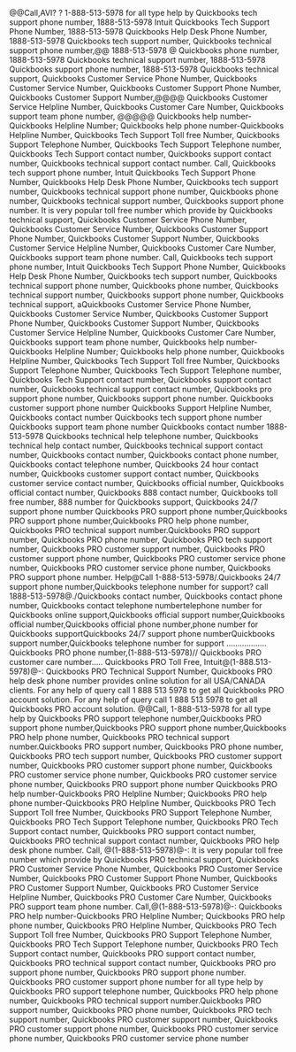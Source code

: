@@Call,AVI? ?  1-888-513-5978 for all type help by Quickbooks  tech support phone number, 1888-513-5978 Intuit Quickbooks  Tech Support Phone Number, 1888-513-5978 Quickbooks  Help Desk Phone Number, 1888-513-5978 Quickbooks  tech support number, Quickbooks  technical support phone number,@@ 1888-513-5978 @ Quickbooks  phone number, 1888-513-5978 Quickbooks  technical support number, 1888-513-5978 Quickbooks  support phone number, 1888-513-5978 Quickbooks  technical support, Quickbooks  Customer Service Phone Number, Quickbooks  Customer Service Number, Quickbooks  Customer Support Phone Number, Quickbooks  Customer Support Number,@@@@ Quickbooks  Customer Service Helpline Number, Quickbooks  Customer Care Number, Quickbooks  support team phone number, @@@@@ Quickbooks  help number-Quickbooks  Helpline Number; Quickbooks  help phone number-Quickbooks  Helpline Number, Quickbooks  Tech Support Toll free Number, Quickbooks  Support Telephone Number, Quickbooks  Tech Support Telephone number, Quickbooks  Tech Support contact number, Quickbooks  support contact number, Quickbooks  technical support contact number. Call, Quickbooks  tech support phone number, Intuit Quickbooks  Tech Support Phone Number, Quickbooks  Help Desk Phone Number, Quickbooks  tech support number, Quickbooks  technical support phone number, Quickbooks  phone number, Quickbooks  technical support number, Quickbooks  support phone number. It is very popular toll free number which provide by Quickbooks  technical support, Quickbooks  Customer Service Phone Number, Quickbooks  Customer Service Number, Quickbooks  Customer Support Phone Number, Quickbooks  Customer Support Number, Quickbooks  Customer Service Helpline Number, Quickbooks  Customer Care Number, Quickbooks  support team phone number. Call, Quickbooks  tech support phone number, Intuit Quickbooks  Tech Support Phone Number, Quickbooks  Help Desk Phone Number, Quickbooks  tech support number, Quickbooks  technical support phone number, Quickbooks  phone number, Quickbooks  technical support number, Quickbooks  support phone number, Quickbooks  technical support, aQuickbooks  Customer Service Phone Number, Quickbooks  Customer Service Number, Quickbooks  Customer Support Phone Number, Quickbooks  Customer Support Number, Quickbooks  Customer Service Helpline Number, Quickbooks  Customer Care Number, Quickbooks  support team phone number, Quickbooks  help number-Quickbooks  Helpline Number; Quickbooks  help phone number, Quickbooks  Helpline Number, Quickbooks  Tech Support Toll free Number, Quickbooks  Support Telephone Number, Quickbooks  Tech Support Telephone number, Quickbooks  Tech Support contact number, Quickbooks  support contact number, Quickbooks  technical support contact number, Quickbooks  pro support phone number, Quickbooks   support phone number. Quickbooks   customer support phone number Quickbooks  Support Helpline Number, Quickbooks  contact number Quickbooks  tech support phone number
Quickbooks  support team phone number
Quickbooks  contact number 1888-513-5978 Quickbooks  technical help telephone number, Quickbooks  technical help contact number, Quickbooks  technical support contact number, Quickbooks  contact number, Quickbooks  contact phone number, Quickbooks  contact telephone number, Quickbooks  24 hour contact number, Quickbooks  customer support contact number, Quickbooks  customer service contact number, Quickbooks  official number, Quickbooks  official contact number, Quickbooks  888 contact number, Quickbooks  toll free number, 888 number for Quickbooks  support, Quickbooks  24/7 support phone number Quickbooks  PRO support phone number,Quickbooks  PRO support phone number,Quickbooks  PRO help phone number, Quickbooks  PRO technical support number.Quickbooks  PRO support number, Quickbooks  PRO phone number, Quickbooks  PRO tech support number, Quickbooks  PRO customer support number, Quickbooks  PRO customer support phone number, Quickbooks  PRO customer service phone number, Quickbooks  PRO  customer service phone number, Quickbooks  PRO support phone number.
Help@Call 1-888-513-5978/.Quickbooks  24/7 support phone number,Quickbooks  telephone number for support? call 1888-513-5978@./Quickbooks  contact number, Quickbooks  contact phone number, Quickbooks  contact telephone numbertelephone number for Quickbooks  online support,Quickbooks  official support number,Quickbooks  official number,Quickbooks   official phone number,phone number for Quickbooks   supportQuickbooks  24/7 support phone numberQuickbooks  support number,Quickbooks  telephone number for support
..................
Quickbooks PRO phone number,(1-888-513-5978)// Quickbooks PRO customer care number..... Quickbooks  PRO Toll Free, Intuit@(1-888.513-5978)@-: Quickbooks  PRO Technical Support Number, Quickbooks  PRO help desk phone number provides online solution for all USA/CANADA clients. For any help of query call 1 888 513 5978 to get all Quickbooks  PRO account solution. For any help of query call 1 888 513 5978 to get all Quickbooks  PRO account solution. @@Call, 1-888-513-5978 for all type help by Quickbooks  PRO support telephone number,Quickbooks  PRO support phone number,Quickbooks  PRO support phone number,Quickbooks  PRO help phone number, Quickbooks  PRO technical support number.Quickbooks  PRO support number, Quickbooks  PRO phone number, Quickbooks  PRO tech support number, Quickbooks  PRO customer support number, Quickbooks  PRO customer support phone number, Quickbooks  PRO customer service phone number, Quickbooks  PRO  customer service phone number, Quickbooks  PRO support phone number Quickbooks  PRO help number-Quickbooks  PRO Helpline Number; Quickbooks  PRO help phone number-Quickbooks  PRO Helpline Number, Quickbooks  PRO Tech Support Toll free Number, Quickbooks  PRO Support Telephone Number, Quickbooks  PRO Tech Support Telephone number, Quickbooks  PRO Tech Support contact number, Quickbooks  PRO support contact number, Quickbooks  PRO technical support contact number, Quickbooks  PRO help desk phone number. Call, @(1-888-513-5978)@-: It is very popular toll free number which provide by Quickbooks  PRO technical support, Quickbooks  PRO Customer Service Phone Number, Quickbooks  PRO Customer Service Number, Quickbooks  PRO Customer Support Phone Number, Quickbooks  PRO Customer Support Number, Quickbooks  PRO Customer Service Helpline Number, Quickbooks  PRO Customer Care Number, Quickbooks  PRO support team phone number. Call,@(1-888-513-5978)@-: Quickbooks  PRO help number-Quickbooks  PRO Helpline Number; Quickbooks  PRO help phone number, Quickbooks  PRO Helpline Number, Quickbooks  PRO Tech Support Toll free Number, Quickbooks  PRO Support Telephone Number, Quickbooks  PRO Tech Support Telephone number, Quickbooks  PRO Tech Support contact number, Quickbooks  PRO support contact number, Quickbooks  PRO technical support contact number, Quickbooks  PRO pro support phone number, Quickbooks  PRO  support phone number. Quickbooks  PRO  customer support phone number for all type help by Quickbooks  PRO support telephone number, Quickbooks  PRO help phone number, Quickbooks  PRO technical support number.Quickbooks  PRO support number, Quickbooks  PRO phone number, Quickbooks  PRO tech support number, Quickbooks  PRO customer support number, Quickbooks  PRO customer support phone number, Quickbooks  PRO customer service phone number, Quickbooks  PRO  customer service phone number